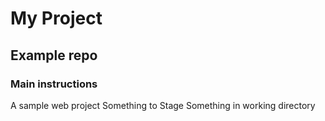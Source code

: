 # My Project

## Example repo

### Main instructions
A sample web project
Something to Stage
Something in working directory 

